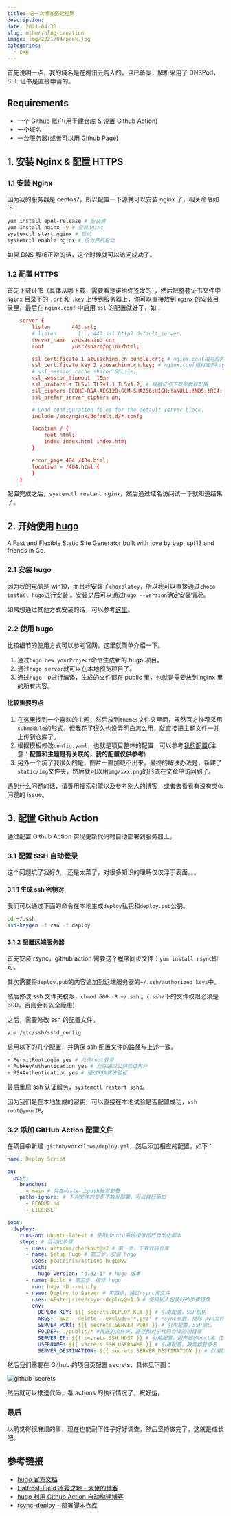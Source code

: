 ```yaml
---
title: 记一次博客搭建经历
description:
date: 2021-04-30
slug: other/blog-creation
image: img/2021/04/peek.jpg
categories:
  - exp
---
```


首先说明一点，我的域名是在腾讯云购入的，且已备案，解析采用了 DNSPod，SSL 证书是直接申请的。

## Requirements

- 一个 Github 账户(用于建仓库 & 设置 Github Action)
- 一个域名
- 一台服务器(或者可以用 Github Page)

## 1. 安装 Nginx & 配置 HTTPS

### 1.1 安装 Nginx

因为我的服务器是 centos7，所以配置一下源就可以安装 nginx 了，相关命令如下：

```bash
yum install epel-release # 安装源
yum install nginx -y # 安装nginx
systemctl start nginx # 启动
systemctl enable nginx # 设为开机启动
```

如果 DNS 解析正常的话，这个时候就可以访问成功了。

### 1.2 配置 HTTPS

首先下载证书（具体从哪下载，需要看是谁给你签发的），然后把整套证书文件中 `Nginx` 目录下的 `.crt` 和 `.key` 上传到服务器上，你可以直接放到 `nginx` 的安装目录里，最后在 `nginx.conf` 中启用 `ssl` 的配置就好了，如：

```conf
    server {
        listen       443 ssl;
        # listen       [::]:443 ssl http2 default_server;
        server_name  azusachino.cn;
        root         /usr/share/nginx/html;

        ssl_certificate 1_azusachino.cn_bundle.crt; # nginx.conf相对应的crt路径
        ssl_certificate_key 2_azusachino.cn.key; # nginx.conf相对应的key路径
        # ssl_session_cache shared:SSL:1m;
        ssl_session_timeout  10m;
        ssl_protocols TLSv1 TLSv1.1 TLSv1.2; # 根据证书下载页教程配置
        ssl_ciphers ECDHE-RSA-AES128-GCM-SHA256:HIGH:!aNULL:!MD5:!RC4:!DHE; # 根据证书下载页教程配置
        ssl_prefer_server_ciphers on;

        # Load configuration files for the default server block.
        include /etc/nginx/default.d/*.conf;

        location / {
            root html;
            index index.html index.htm;
        }

        error_page 404 /404.html;
        location = /404.html {
        }
    }
```

配置完成之后，`systemctl restart nginx`，然后通过域名访问试一下就知道结果了。

## 2. 开始使用 [hugo](https://gohugo.io/)

A Fast and Flexible Static Site Generator built with love by bep, spf13 and friends in Go.

### 2.1 安装 hugo

因为我的电脑是 win10，而且我安装了`chocolatey`，所以我可以直接通过`choco install hugo`进行安装 。安装之后可以通过`hugo --version`确定安装情况。

如果想通过其他方式安装的话，可以参考[这里](https://gohugo.io/getting-started/installing/)。

### 2.2 使用 hugo

比较细节的使用方式可以参考官网，这里就简单介绍一下。

1. 通过`hugo new yourProject`命令生成新的 hugo 项目。
2. 通过`hugo server`就可以在本地预览项目了。
3. 通过`hugo -D`进行编译，生成的文件都在 public 里，也就是需要放到 nginx 里的所有内容。

#### **比较重要的点**

1. 在[这里](https://themes.gohugo.io/)找到一个喜欢的主题，然后放到`themes`文件夹里面，虽然官方推荐采用`submodule`的形式，但我花了很久也没弄明白怎么用，就直接把主题文件一并上传到仓库了。
2. 根据模板修改`config.yaml`，也就是项目整体的配置，可以参考[我的配置](https://github.com/AzusaChino/Idealistic-Daydreamer/blob/main/config.yaml)(注意：**配置和主题是有关联的，我的配置仅供参考**)
3. 另外一个坑了我很久的是，图片一直加载不出来。最终的解决办法是，新建了`static/img`文件夹，然后就可以用`img/xxx.png`的形式在文章中访问到了。

遇到什么问题的话，请善用搜索引擎以及参考别人的博客，或者去看看有没有类似问题的 issue。

## 3. 配置 Github Action

通过配置 Github Action 实现更新代码时自动部署到服务器上。

### 3.1 配置 SSH 自动登录

这个问题坑了我好久，还是太菜了，对很多知识的理解仅仅浮于表面。。。

#### 3.1.1 生成 ssh 密钥对

我们可以通过下面的命令在本地生成`deploy`私钥和`deploy.pub`公钥。

```sh
cd ~/.ssh
ssh-keygen -t rsa -f deploy
```

#### 3.1.2 配置远端服务器

首先安装 rsync，github action 需要这个程序同步文件：`yum install rsync`即可。

其次需要将`deploy.pub`的内容追加到远端服务器的`~/.ssh/authorized_keys`中。

然后修改.ssh 文件夹权限，`chmod 600 -R ~/.ssh` 。(`.ssh/`下的文件权限必须是 600，否则会有安全隐患)

之后，需要修改 ssh 的配置文件。

```sh
vim /etc/ssh/sshd_config
```

启用以下的几个配置，并确保 ssh 配置文件的路径与上述一致。

```s
+ PermitRootLogin yes # 允许root登录
+ PubkeyAuthentication yes # 允许通过公钥验证用户
+ RSAAuthentication yes # 通过RSA算法验证
```

最后重启 ssh 认证服务，`systemctl restart sshd`。

因为我们是在本地生成的密钥，可以直接在本地试验是否配置成功，`ssh root@yourIP`。

### 3.2 添加 GitHub Action 配置文件

在项目中新建`.github/workflows/deploy.yml`，然后添加相应的配置，如下：

```yml
name: Deploy Script

on:
  push:
    branches:
      - main # 只在master上push触发部署
    paths-ignore: # 下列文件的变更不触发部署，可以自行添加
      - README.md
      - LICENSE

jobs:
  deploy:
    runs-on: ubuntu-latest # 使用ubuntu系统镜像运行自动化脚本
    steps: # 自动化步骤
      - uses: actions/checkout@v2 # 第一步，下载代码仓库
      - name: Setup Hugo # 第二步，安装 hugo
        uses: peaceiris/actions-hugo@v2
        with:
          hugo-version: "0.82.1" # hugo 版本
      - name: Build # 第三步，编译 hugo
        run: hugo -D --minify
      - name: Deploy to Server # 第四步，通过rsync推文件
        uses: AEnterprise/rsync-deploy@v1.0 # 使用别人包装好的步骤镜像
        env:
          DEPLOY_KEY: ${{ secrets.DEPLOY_KEY }} # 引用配置，SSH私钥
          ARGS: -avz --delete --exclude='*.pyc' # rsync参数，排除.pyc文件
          SERVER_PORT: ${{ secrets.SERVER_PORT }} # 引用配置，SSH端口
          FOLDER: ./public/* #推送的文件夹，路径相对于代码仓库的根目录
          SERVER_IP: ${{ secrets.SSH_HOST }} # 引用配置，服务器的host名（IP或者域名domain.com）
          USERNAME: ${{ secrets.SSH_USERNAME }} # 引用配置，服务器登录名
          SERVER_DESTINATION: ${{ secrets.SERVER_DESTINATION }} # 引用配置，部署到目标文件夹，如 /usr/share/nginx/html
```

然后我们需要在 Github 的项目页配置 secrets，具体见下图：

![github-secrets](img/2021/04/github-secrets.png)

然后就可以推送代码，看 actions 的执行情况了，祝好运。

### 最后

以前觉得很麻烦的事，现在也能耐下性子好好调查，然后坚持做完了，这就是成长吧。

## 参考链接

- [hugo 官方文档](https://gohugo.io/documentation/)
- [Halfrost-Field 冰霜之地 - 大佬的博客](https://github.com/halfrost/Halfrost-Field)
- [hugo 利用 Github Action 自动构建博客](https://bore.vip/archives/hugo-github-action/)
- [rsync-deploy - 部署脚本仓库](https://github.com/AEnterprise/rsync-deploy)
